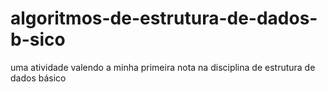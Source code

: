 # algoritmos-de-estrutura-de-dados-b-sico
uma atividade valendo a minha primeira nota na disciplina de estrutura de dados básico

